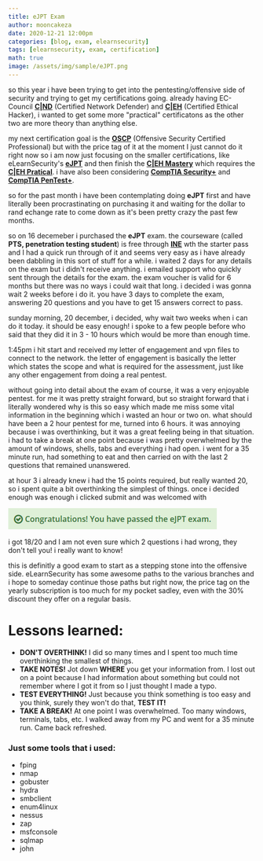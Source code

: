 ```yaml
---
title: eJPT Exam
author: mooncakeza
date: 2020-12-21 12:00pm
categories: [blog, exam, elearnsecurity]
tags: [elearnsecurity, exam, certification]
math: true
image: /assets/img/sample/eJPT.png
---
```

<p>
so this year i have been trying to get into the pentesting/offensive side of security and trying to get my certifications going. already having EC-Council <a href="https://www.eccouncil.org/programs/certified-network-security-course/"><b>C|ND</b></a> (Certified Network Defender) and <a href="https://www.eccouncil.org/programs/certified-ethical-hacker-ceh/"><b>C|EH</b></a> (Certified Ethical Hacker), i wanted to get some more "practical" certificatons as the other two are more theory than anything else.
</p>
<p>
my next certification goal is the <a href="https://www.offensive-security.com/pwk-oscpi/"><b>OSCP</b></a> (Offensive Security Certified Professional) but with the price tag of it at the moment I just cannot do it right now so i am now just focusing on the smaller certifications, like eLearnSecurity's <a href="https://elearnsecurity.com/product/ejpt-certification/"><b>eJPT</b></a> and then finish the <a href="https://www.eccouncil.org/programs/certified-ethical-hacker-ceh-master/"><b>C|EH Mastery</b></a> which requires the <a href="https://www.eccouncil.org/programs/certified-ethical-hacker-ceh-practical/"><b>C|EH Pratical</b></a>. 
i have also been considering <a href="https://www.comptia.org/certifications/security"><b>CompTIA Security+</b></a> and <a href="https://www.comptia.org/certifications/pentest"><b>CompTIA PenTest+</b></a>.
</p>
<p>
so for the past month i have been contemplating doing <b>eJPT</b> first and have literally been procrastinating on purchasing it and waiting for the dollar to rand echange rate to come down as it's been pretty crazy the past few months.
</p>
<p>
so on 16 decemeber i purchased the <b>eJPT</b> exam. the courseware (called <b>PTS, penetration testing student</b>) is free through <a href="https://ine.com/"><b>INE</b></a> wth the starter pass and I had a quick run through of it and seems very easy as i have already been dabbling in this sort of stuff for a while. i waited 2 days for any details on the exam but i didn't receive anything. i emailed support who quickly sent through the details for the exam.
the exam voucher is valid for 6 months but there was no ways i could wait that long. i decided i was gonna wait 2 weeks before i do it. you have 3 days to complete the exam, answering 20 questions and you have to get 15 answers correct to pass. 
</p>
<p>
sunday morning, 20 december, i decided, why wait two weeks when i can do it today. it should be easy enough! i spoke to a few people before who said that they did it in 3 - 10 hours which would be more than enough time.
</p>
<p>
1:45pm i hit start and received my letter of engagement and vpn files to connect to the network.
the letter of engagement is basically the letter which states the scope and what is required for the assessment, just like any other engagement from doing a real pentest.
</p>
<p>
without going into detail about the exam of course, it was a very enjoyable pentest. for me it was pretty straight forward, but so straight forward that i literally wondered why is this so easy which made me miss some vital information in the beginning which i wasted an hour or two on.
what should have been a 2 hour pentest for me, turned into 6 hours. it was annoying because i was overthinking, but it was a great feeling being in that situation. i had to take a break at one point because i was pretty overwhelmed by the amount of windows, shells, tabs and everything i had open. i went for a 35 minute run, had something to eat and then carried on with the last 2 questions that remained unanswered.
</p>
<p>
at hour 3 i already knew i had the 15 points required, but really wanted 20, so i spent quite a bit overthinking the simplest of things.
once i decided enough was enough i clicked submit and was welcomed with
<p>
<img src="/assets/img/sample/eJPTcongrats.png">
</p>
<p>
i got 18/20 and I am not even sure which 2 questions i had wrong, they don't tell you! i really want to know!
</p>
<p>
this is definitly a good exam to start as a stepping stone into the offensive side. eLearnSecurity has some awesome paths to the various branches and i hope to someday continue those paths but right now, the price tag on the yearly subscription is too much for my pocket sadley, even with the 30% discount they offer on a regular basis.
</p>
<h1>Lessons learned:</h1>
<ul>
<li><b>DON'T OVERTHINK!</b> I did so many times and I spent too much time overthinking the smallest of things.</li>
<li><b>TAKE NOTES!</b> Jot down <b>WHERE</b> you get your information from. I lost out on a point because I had information about something but could not remember where I got it from so I just thought I made a typo.</li>
<li><b>TEST EVERYTHING!</b> Just because you think something is too easy and you think, surely they won't do that, <b>TEST IT!</b></li>
<li><b>TAKE A BREAK!</b> At one point I was overwhelmed. Too many windows, terminals, tabs, etc. I walked away from my PC and went for a 35 minute run. Came back refreshed.</li>
</ul>
<h3>Just some tools that i used:</h3>
<ul>
<li>fping</li>
<li>nmap</li>
<li>gobuster</li>
<li>hydra</li>
<li>smbclient</li>
<li>enum4linux</li>
<li>nessus</li>
<li>zap</li>
<li>msfconsole</li>
<li>sqlmap</li>
<li>john</li>
</ul>

